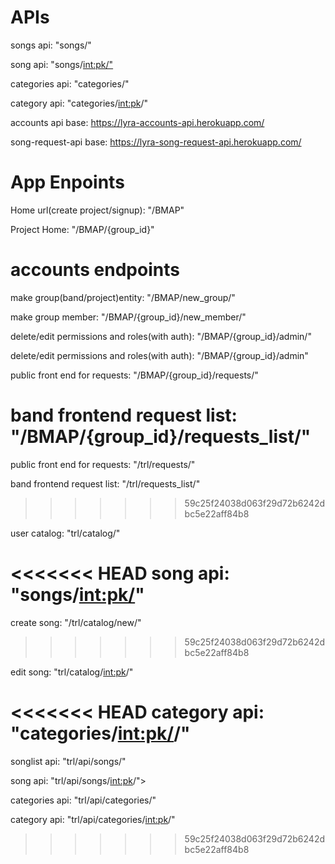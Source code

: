 # APIs

songs api: "songs/"

song api: "songs/<int:pk/">

categories api: "categories/"

category api: "categories/<int:pk>/"

accounts api base: https://lyra-accounts-api.herokuapp.com/

song-request-api base: https://lyra-song-request-api.herokuapp.com/

# App Enpoints

Home url(create project/signup): "/BMAP"

Project Home: "/BMAP/{group_id}"

# accounts endpoints

make group(band/project)entity: "/BMAP/new_group/"

make group member: "/BMAP/{group_id}/new_member/"

delete/edit permissions and roles(with auth): "/BMAP/{group_id}/admin/"

delete/edit permissions and roles(with auth): "/BMAP/{group_id}/admin"

public front end for requests: "/BMAP/{group_id}/requests/"

band frontend request list: "/BMAP/{group_id}/requests_list/"
=======
public front end for requests: "/trl/requests/"

band frontend request list: "/trl/requests_list/"
>>>>>>> 59c25f24038d063f29d72b6242dbc5e22aff84b8

user catalog: "trl/catalog/"

<<<<<<< HEAD
song api: "songs/<int:pk/>"
=======
create song: "/trl/catalog/new/"
>>>>>>> 59c25f24038d063f29d72b6242dbc5e22aff84b8

edit song: "trl/catalog/<int:pk>/"

<<<<<<< HEAD
category api: "categories/<int:pk/>/"
=======

songlist api: "trl/api/songs/"

song api: "trl/api/songs/<int:pk>/">

categories api: "trl/api/categories/"

category api: "trl/api/categories/<int:pk>/"
>>>>>>> 59c25f24038d063f29d72b6242dbc5e22aff84b8
